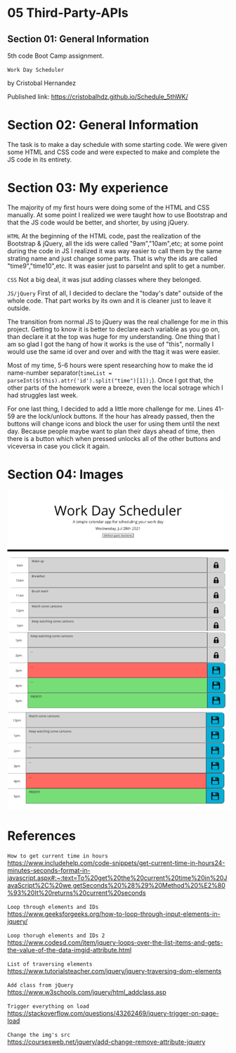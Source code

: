 # 05 Third-Party-APIs
## Section 01: General Information
5th code Boot Camp assignment.

`Work Day Scheduler`

by Cristobal Hernandez

Published link: https://cristobalhdz.github.io/Schedule_5thWK/


# Section 02: General Information
The task is to make a day schedule with some starting code. We were given some HTML and CSS code and were expected to make and complete the JS code in its entirety. 

# Section 03: My experience
The majority of my first hours were doing some of the HTML and CSS manually. 
At some point I realized we were taught how to use Bootstrap and that the JS code would be better, and shorter, by using jQuery.

`HTML`
At the beginning of the HTML code, past the realization of the Bootstrap & jQuery, all the ids were called "9am","10am",etc; at some point during the code in JS I realized it was way easier to call them by the same strating name and just change some parts. That is why the ids are called "time9","time10",etc. It was easier just to parseInt and split to get a number.

`CSS`
Not a big deal, it was jsut adding classes where they belonged.

`JS/jQuery`
First of all, I decided to declare the "today's date" outside of the whole code. That part works by its own and it is cleaner just to leave it outside.

The transition from normal JS to jQuery was the real challenge for me in this project. Getting to know it is better to declare each variable as you go on, than declare it at the top was huge for my understanding. One thing that I am so glad I got the hang of how it works is the use of "this", normally I would use the same id over and over and with the ttag it was were easier.

Most of my time, 5-6 hours were spent researching how to make the id name-number separator(`timeList = parseInt($(this).attr('id').split("time")[1]);`). Once I got that, the other parts of the homework were a breeze, even the local sotrage which I had struggles last week.

For one last thing, I decided to add a little more challenge for me. Lines 41-59 are the lock/unlock buttons. If the hour has already passed, then the buttons will change icons and block the user for using them until the next day. Because people maybe want to plan their days ahead of time, then there is a button which when pressed unlocks all of the other buttons and viceversa in case you click it again.

# Section 04: Images
![First view ](./Assets/Final1Img.png)
![Second view](./Assets/Final2Img.png)
![Second view with the buttons unlocked](./Assets/Final3Img.png)

# References
`How to get current time in hours`
</br>
https://www.includehelp.com/code-snippets/get-current-time-in-hours24-minutes-seconds-format-in-javascript.aspx#:~:text=To%20get%20the%20current%20time%20in%20JavaScript%2C%20we,getSeconds%20%28%29%20Method%20%E2%80%93%20It%20returns%20current%20seconds

`Loop through elements and IDs`
</br>
https://www.geeksforgeeks.org/how-to-loop-through-input-elements-in-jquery/

`Loop thorugh elements and IDs 2`
</br>
https://www.codesd.com/item/jquery-loops-over-the-list-items-and-gets-the-value-of-the-data-imgid-attribute.html

`List of traversing elements`
</br>
https://www.tutorialsteacher.com/jquery/jquery-traversing-dom-elements


`Add class from jQuery`
</br>
https://www.w3schools.com/jquery/html_addclass.asp

`Trigger everything on load`
</br>
https://stackoverflow.com/questions/43262469/jquery-trigger-on-page-load

`Change the img's src`
</br>
https://coursesweb.net/jquery/add-change-remove-attribute-jquery
